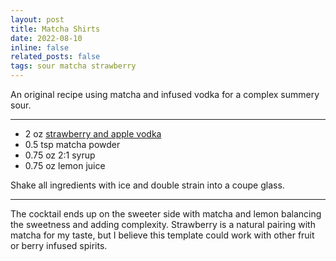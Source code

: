 ```yaml
---
layout: post
title: Matcha Shirts
date: 2022-08-10 
inline: false
related_posts: false
tags: sour matcha strawberry
---
```


An original recipe using matcha and infused vodka for a complex summery sour.

---

<ul>
    <li> 2 oz <a href="/cocktails/infusions-recipes/strawberry_apple_vodka">strawberry and apple vodka</a></li>
    <li> 0.5 tsp matcha powder</li>
    <li> 0.75 oz 2:1 syrup</li>
    <li> 0.75 oz lemon juice</li>
</ul>

Shake all ingredients with ice and double strain into a coupe glass. 

---

The cocktail ends up on the sweeter side with matcha and lemon balancing the sweetness and adding complexity. Strawberry is a natural pairing with matcha for my taste, but I believe this template could work with other fruit or berry infused spirits.